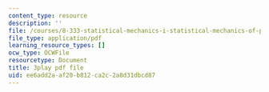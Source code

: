 ```yaml
---
content_type: resource
description: ''
file: /courses/8-333-statistical-mechanics-i-statistical-mechanics-of-particles-fall-2013/ee6add2aaf20b812ca2c2a8d31dbcd87_w_I0AkvbWFc.pdf
file_type: application/pdf
learning_resource_types: []
ocw_type: OCWFile
resourcetype: Document
title: 3play pdf file
uid: ee6add2a-af20-b812-ca2c-2a8d31dbcd87
---
```

